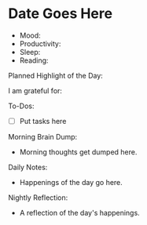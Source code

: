 # Date Goes Here

- Mood: 
- Productivity: 
- Sleep: 
- Reading: 

Planned Highlight of the Day:

I am grateful for: 

To-Dos:
- [ ] Put tasks here


Morning Brain Dump:
- Morning thoughts get dumped here.

Daily Notes:
- Happenings of the day go here.


Nightly Reflection: 
- A reflection of the day's happenings.






